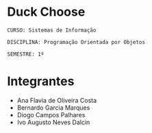 # Duck Choose
`CURSO: Sistemas de Informação`

`DISCIPLINA: Programação Orientada por Objetos`

`SEMESTRE: 1º`


# Integrantes
* Ana Flavia de Oliveira Costa
* Bernardo Garcia Marques
* Diogo Campos Palhares
* Ivo Augusto Neves Dalcin
